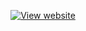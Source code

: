 
<p align="center" >
    <a href="https://simone-lungarella.github.io/"><img src="https://user-images.githubusercontent.com/39314951/165286964-dcff506d-6db5-453a-860b-08e456a78fcd.png" alt="View website" ></a>
</p>
